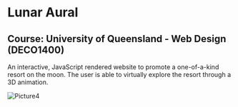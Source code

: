 # Lunar Aural

## Course: University of Queensland - Web Design (DECO1400)

An interactive, JavaScript rendered website to promote a one-of-a-kind resort on the moon. The user is able to virtually explore the resort through a 3D animation. 

![Picture4](https://user-images.githubusercontent.com/54608658/112995514-9870f580-916b-11eb-813b-748d85401a1a.jpg)
